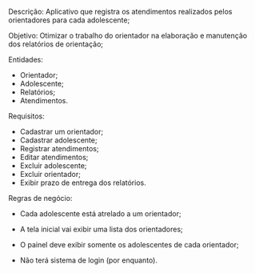 

Descrição: Aplicativo que registra os atendimentos realizados pelos orientadores para cada adolescente;

Objetivo: Otimizar o trabalho do orientador na elaboração e manutenção dos relatórios de orientação;

Entidades: 

* Orientador;
* Adolescente;
* Relatórios;
* Atendimentos.

Requisitos:

- Cadastrar um orientador;
- Cadastrar adolescente;
- Registrar atendimentos;
- Editar atendimentos;
- Excluir adolescente;
- Excluir orientador;
- Exibir prazo de entrega dos relatórios.

Regras de negócio:

- Cada adolescente está atrelado a um orientador;
- A tela inicial vai exibir uma lista dos orientadores;
- O painel deve exibir somente os adolescentes de cada orientador;

- Não terá sistema de login (por enquanto).
